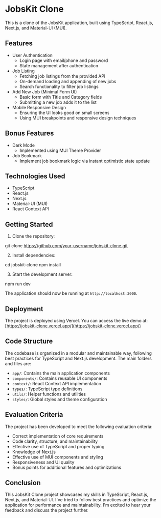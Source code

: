 # JobsKit Clone

This is a clone of the JobsKit application, built using TypeScript, React.js, Next.js, and Material-UI (MUI).

## Features

- User Authentication
  - Login page with email/phone and password
  - State management after authentication
- Job Listing
  - Fetching job listings from the provided API
  - On-demand loading and appending of new jobs
  - Search functionality to filter job listings
- Add New Job (Minimal Form UI)
  - Basic form with Title and Category fields
  - Submitting a new job adds it to the list
- Mobile Responsive Design
  - Ensuring the UI looks good on small screens
  - Using MUI breakpoints and responsive design techniques

## Bonus Features

- Dark Mode
  - Implemented using MUI Theme Provider
- Job Bookmark
  - Implement job bookmark logic via instant optimistic state update

## Technologies Used

- TypeScript
- React.js
- Next.js
- Material-UI (MUI)
- React Context API

## Getting Started

1. Clone the repository:

git clone https://github.com/your-username/jobskit-clone.git

2. Install dependencies:

cd jobskit-clone
npm install

3. Start the development server:

npm run dev

The application should now be running at `http://localhost:3000`.

## Deployment

The project is deployed using Vercel. You can access the live demo at: [https://jobskit-clone.vercel.app/](https://jobskit-clone.vercel.app/)

## Code Structure

The codebase is organized in a modular and maintainable way, following best practices for TypeScript and Next.js development. The main folders and files are:

- `app/`: Contains the main application components
- `components/`: Contains reusable UI components
- `context/`: React Context API implementation
- `types/`: TypeScript type definitions
- `utils/`: Helper functions and utilities
- `styles/`: Global styles and theme configuration

## Evaluation Criteria

The project has been developed to meet the following evaluation criteria:

- Correct implementation of core requirements
- Code clarity, structure, and maintainability
- Effective use of TypeScript and proper typing
- Knowledge of Next.js
- Effective use of MUI components and styling
- Responsiveness and UI quality
- Bonus points for additional features and optimizations

## Conclusion

This JobsKit Clone project showcases my skills in TypeScript, React.js, Next.js, and Material-UI. I've tried to follow best practices and optimize the application for performance and maintainability. I'm excited to hear your feedback and discuss the project further.
